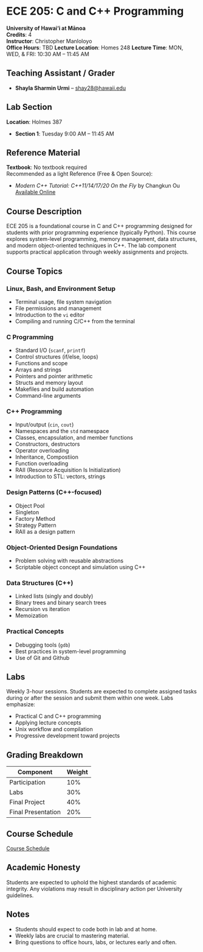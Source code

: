 # ECE 205: C and C++ Programming  
**University of Hawai‘i at Mānoa**  
**Credits**: 4  
**Instructor**: Christopher Manloloyo  
**Office Hours**: TBD
**Lecture Location**: Homes 248
**Lecture Time**: MON, WED, & FRI: 10:30 AM – 11:45 AM


## Teaching Assistant / Grader  
- **Shayla Sharmin Urmi** – shay28@hawaii.edu 

## Lab Section  
  **Location**: Holmes 387
- **Section 1**: Tuesday 9:00 AM – 11:45 AM  

## Reference Material  
**Textbook**: No textbook required  
Recommended as a light Reference (Free & Open Source):  
- *Modern C++ Tutorial: C++11/14/17/20 On the Fly* by Changkun Ou  
  [Available Online](https://changkun.de/modern-cpp/)

## Course Description  
ECE 205 is a foundational course in C and C++ programming designed for students with prior programming experience (typically Python). This course explores system-level programming, memory management, data structures, and modern object-oriented techniques in C++. The lab component supports practical application through weekly assignments and projects.

## Course Topics

### Linux, Bash, and Environment Setup
- Terminal usage, file system navigation
- File permissions and management
- Introduction to the `vi` editor
- Compiling and running C/C++ from the terminal

### C Programming
- Standard I/O (`scanf`, `printf`)
- Control structures (if/else, loops)
- Functions and scope
- Arrays and strings
- Pointers and pointer arithmetic
- Structs and memory layout
- Makefiles and build automation
- Command-line arguments

### C++ Programming
- Input/output (`cin`, `cout`)
- Namespaces and the `std` namespace
- Classes, encapsulation, and member functions
- Constructors, destructors
- Operator overloading
- Inheritance, Compostiion
- Function overloading
- RAII (Resource Acquisition Is Initialization)
- Introduction to STL: vectors, strings

### Design Patterns (C++-focused)
- Object Pool
- Singleton
- Factory Method
- Strategy Pattern
- RAII as a design pattern

### Object-Oriented Design Foundations
- Problem solving with reusable abstractions
- Scriptable object concept and simulation using C++

### Data Structures (C++)
- Linked lists (singly and doubly)
- Binary trees and binary search trees
- Recursion vs iteration
- Memoization

### Practical Concepts
- Debugging tools (`gdb`)
- Best practices in system-level programming
- Use of Git and Github

## Labs
Weekly 3-hour sessions. Students are expected to complete assigned tasks during or after the session and submit them within one week. Labs emphasize:
- Practical C and C++ programming
- Applying lecture concepts
- Unix workflow and compilation
- Progressive development toward projects

## Grading Breakdown
| Component          | Weight |
|--------------------|--------|
| Participation      | 10%    |
| Labs               | 30%    |
| Final Project      | 40%    |
| Final Presentation | 20%    |

## Course Schedule
[Course Schedule](./CourseCalendarSUM25.md)


## Academic Honesty
Students are expected to uphold the highest standards of academic integrity. Any violations may result in disciplinary action per University guidelines.

## Notes
- Students should expect to code both in lab and at home.
- Weekly labs are crucial to mastering material.
- Bring questions to office hours, labs, or lectures early and often.
